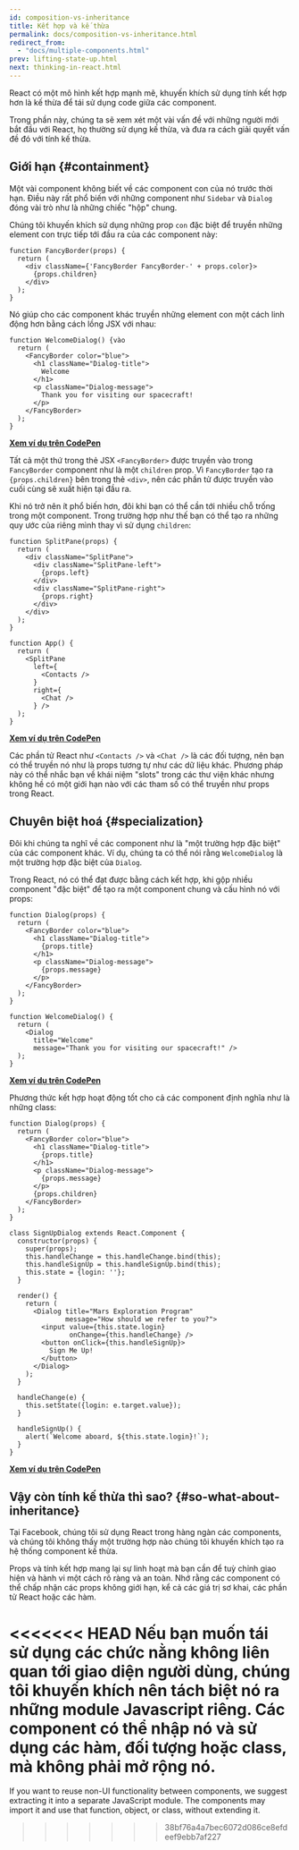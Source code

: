 ```yaml
---
id: composition-vs-inheritance
title: Kết hợp và kế thừa
permalink: docs/composition-vs-inheritance.html
redirect_from:
  - "docs/multiple-components.html"
prev: lifting-state-up.html
next: thinking-in-react.html
---
```


React có một mô hình kết hợp mạnh mẽ, khuyến khích sử dụng tính kết hợp hơn là kế thừa để tái sử dụng code giữa các component.

Trong phần này, chúng ta sẽ xem xét một vài vấn đề với những người mới bắt đầu với React, họ thường sử dụng kế thừa, và đưa ra cách giải quyết vấn đề đó với tính kế thừa.

## Giới hạn {#containment}

Một vài component không biết về các component con của nó trước thời hạn. Điều này rất phổ biến với những component như `Sidebar` và `Dialog` đóng vài trò như là những chiếc "hộp" chung.

Chúng tôi khuyến khích sử dụng những prop `con` đặc biệt để truyền những element con trực tiếp tới đầu ra của các component này:

```js{4}
function FancyBorder(props) {
  return (
    <div className={'FancyBorder FancyBorder-' + props.color}>
      {props.children}
    </div>
  );
}
```

Nó giúp cho các component khác truyền những element con một cách linh động hơn bằng cách lồng JSX với nhau:

```js{4-9}
function WelcomeDialog() {vào
  return (
    <FancyBorder color="blue">
      <h1 className="Dialog-title">
        Welcome
      </h1>
      <p className="Dialog-message">
        Thank you for visiting our spacecraft!
      </p>
    </FancyBorder>
  );
}
```

**[Xem ví dụ trên CodePen](https://codepen.io/gaearon/pen/ozqNOV?editors=0010)**

Tất cả một thứ trong thẻ JSX `<FancyBorder>` được truyền vào trong `FancyBorder` component như là một `children` prop. Vì `FancyBorder` tạo ra `{props.children}` bên trong thẻ `<div>`, nên các phần tử được truyền vào cuối cùng sẽ xuất hiện tại đầu ra.

Khi nó trở nên ít phổ biến hơn, đôi khi bạn có thể cần tới nhiều chỗ trống trong một component. Trong trường hợp như thế bạn có thể tạo ra những quy ước của riêng mình thay vì sử dụng `children`:

```js{5,8,18,21}
function SplitPane(props) {
  return (
    <div className="SplitPane">
      <div className="SplitPane-left">
        {props.left}
      </div>
      <div className="SplitPane-right">
        {props.right}
      </div>
    </div>
  );
}

function App() {
  return (
    <SplitPane
      left={
        <Contacts />
      }
      right={
        <Chat />
      } />
  );
}
```

[**Xem ví dụ trên CodePen**](https://codepen.io/gaearon/pen/gwZOJp?editors=0010)

Các phần tử React như `<Contacts />` và `<Chat />` là các đối tượng, nên bạn có thể truyền nó như là props tương tự như các dữ liệu khác. Phương pháp này có thể nhắc bạn về khái niệm "slots" trong các thư viện khác nhưng không hề có một giới hạn nào với các tham số có thể truyền như props trong React.

## Chuyên biệt hoá {#specialization}

Đôi khi chúng ta nghĩ về các component như là "một trường hợp đặc biệt" của các component khác. Ví dụ, chúng ta có thể nói rằng `WelcomeDialog` là một trường hợp đặc biệt của `Dialog`.

Trong React, nó có thể đạt được bằng cách kết hợp, khi gộp nhiều component "đặc biệt" để tạo ra một component chung và cấu hình nó với props:

```js{5,8,16-18}
function Dialog(props) {
  return (
    <FancyBorder color="blue">
      <h1 className="Dialog-title">
        {props.title}
      </h1>
      <p className="Dialog-message">
        {props.message}
      </p>
    </FancyBorder>
  );
}

function WelcomeDialog() {
  return (
    <Dialog
      title="Welcome"
      message="Thank you for visiting our spacecraft!" />
  );
}
```

[**Xem ví dụ trên CodePen**](https://codepen.io/gaearon/pen/kkEaOZ?editors=0010)

Phương thức kết hợp hoạt động tốt cho cả các component định nghĩa như là những class:

```js{10,27-31}
function Dialog(props) {
  return (
    <FancyBorder color="blue">
      <h1 className="Dialog-title">
        {props.title}
      </h1>
      <p className="Dialog-message">
        {props.message}
      </p>
      {props.children}
    </FancyBorder>
  );
}

class SignUpDialog extends React.Component {
  constructor(props) {
    super(props);
    this.handleChange = this.handleChange.bind(this);
    this.handleSignUp = this.handleSignUp.bind(this);
    this.state = {login: ''};
  }

  render() {
    return (
      <Dialog title="Mars Exploration Program"
              message="How should we refer to you?">
        <input value={this.state.login}
               onChange={this.handleChange} />
        <button onClick={this.handleSignUp}>
          Sign Me Up!
        </button>
      </Dialog>
    );
  }

  handleChange(e) {
    this.setState({login: e.target.value});
  }

  handleSignUp() {
    alert(`Welcome aboard, ${this.state.login}!`);
  }
}
```

[**Xem ví dụ trên CodePen**](https://codepen.io/gaearon/pen/gwZbYa?editors=0010)

## Vậy còn tính kế thừa thì sao? {#so-what-about-inheritance}

Tại Facebook, chúng tôi sử dụng React trong hàng ngàn các components, và chúng tôi không thấy một trường hợp nào chúng tôi khuyến khích tạo ra hệ thống component kế thừa.

Props và tính kết hợp mang lại sự linh hoạt mà bạn cần để tuỳ chỉnh giao hiện và hành vi một cách rõ ràng và an toàn. Nhớ rằng các component có thể chấp nhận các props không giới hạn, kể cả các giá trị sơ khai, các phần tử React hoặc các hàm.

<<<<<<< HEAD
Nếu bạn muốn tái sử dụng các chức nằng không liên quan tới giao diện người dùng, chúng tôi khuyến khích nên tách biệt nó ra những module Javascript riêng. Các component có thể nhập nó và sử dụng các hàm, đối tượng hoặc class, mà không phải mở rộng nó.
=======
If you want to reuse non-UI functionality between components, we suggest extracting it into a separate JavaScript module. The components may import it and use that function, object, or class, without extending it.
>>>>>>> 38bf76a4a7bec6072d086ce8efdeef9ebb7af227
